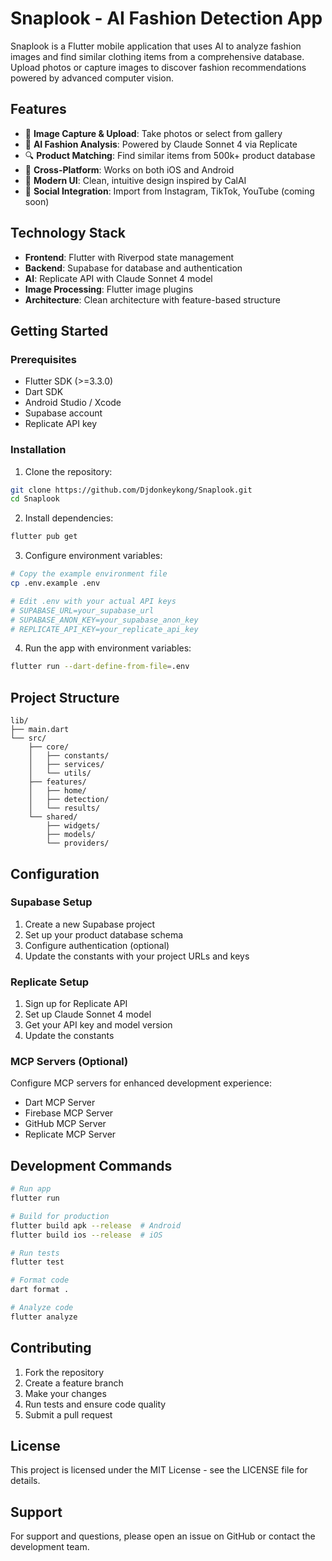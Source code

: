 # Snaplook - AI Fashion Detection App

Snaplook is a Flutter mobile application that uses AI to analyze fashion images and find similar clothing items from a comprehensive database. Upload photos or capture images to discover fashion recommendations powered by advanced computer vision.

## Features

- 📸 **Image Capture & Upload**: Take photos or select from gallery
- 🤖 **AI Fashion Analysis**: Powered by Claude Sonnet 4 via Replicate
- 🔍 **Product Matching**: Find similar items from 500k+ product database
- 📱 **Cross-Platform**: Works on both iOS and Android
- 🎨 **Modern UI**: Clean, intuitive design inspired by CalAI
- 📲 **Social Integration**: Import from Instagram, TikTok, YouTube (coming soon)

## Technology Stack

- **Frontend**: Flutter with Riverpod state management
- **Backend**: Supabase for database and authentication
- **AI**: Replicate API with Claude Sonnet 4 model
- **Image Processing**: Flutter image plugins
- **Architecture**: Clean architecture with feature-based structure

## Getting Started

### Prerequisites

- Flutter SDK (>=3.3.0)
- Dart SDK
- Android Studio / Xcode
- Supabase account
- Replicate API key

### Installation

1. Clone the repository:
```bash
git clone https://github.com/Djdonkeykong/Snaplook.git
cd Snaplook
```

2. Install dependencies:
```bash
flutter pub get
```

3. Configure environment variables:
```bash
# Copy the example environment file
cp .env.example .env

# Edit .env with your actual API keys
# SUPABASE_URL=your_supabase_url
# SUPABASE_ANON_KEY=your_supabase_anon_key
# REPLICATE_API_KEY=your_replicate_api_key
```

4. Run the app with environment variables:
```bash
flutter run --dart-define-from-file=.env
```

## Project Structure

```
lib/
├── main.dart
└── src/
    ├── core/
    │   ├── constants/
    │   ├── services/
    │   └── utils/
    ├── features/
    │   ├── home/
    │   ├── detection/
    │   └── results/
    └── shared/
        ├── widgets/
        ├── models/
        └── providers/
```

## Configuration

### Supabase Setup

1. Create a new Supabase project
2. Set up your product database schema
3. Configure authentication (optional)
4. Update the constants with your project URLs and keys

### Replicate Setup

1. Sign up for Replicate API
2. Set up Claude Sonnet 4 model
3. Get your API key and model version
4. Update the constants

### MCP Servers (Optional)

Configure MCP servers for enhanced development experience:
- Dart MCP Server
- Firebase MCP Server
- GitHub MCP Server
- Replicate MCP Server

## Development Commands

```bash
# Run app
flutter run

# Build for production
flutter build apk --release  # Android
flutter build ios --release  # iOS

# Run tests
flutter test

# Format code
dart format .

# Analyze code
flutter analyze
```

## Contributing

1. Fork the repository
2. Create a feature branch
3. Make your changes
4. Run tests and ensure code quality
5. Submit a pull request

## License

This project is licensed under the MIT License - see the LICENSE file for details.

## Support

For support and questions, please open an issue on GitHub or contact the development team.

